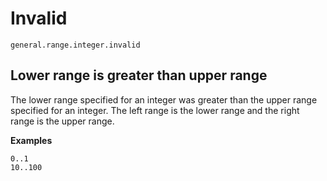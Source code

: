 # Invalid


`general.range.integer.invalid`


## Lower range is greater than upper range

The lower range specified for an integer was greater than the upper range specified for an integer.
The left range is the lower range and the right range is the upper range.

**Examples**
```
0..1
10..100
```